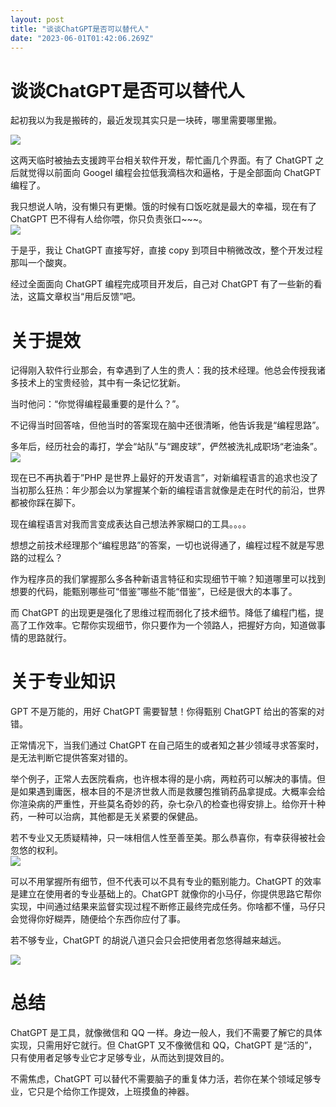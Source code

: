 ```yaml
---
layout: post
title: "谈谈ChatGPT是否可以替代人"
date: "2023-06-01T01:42:06.269Z"
---
```

谈谈ChatGPT是否可以替代人
================

起初我以为我是搬砖的，最近发现其实只是一块砖，哪里需要哪里搬。

![](https://img2023.cnblogs.com/other/3070683/202306/3070683-20230601071013776-739239962.gif)

这两天临时被抽去支援跨平台相关软件开发，帮忙画几个界面。有了 ChatGPT 之后就觉得以前面向 Googel 编程会拉低我滴档次和逼格，于是全部面向 ChatGPT 编程了。

我只想说人呐，没有懒只有更懒。饿的时候有口饭吃就是最大的幸福，现在有了 ChatGPT 巴不得有人给你喂，你只负责张口~~~。  
![](https://img2023.cnblogs.com/other/3070683/202306/3070683-20230601071015870-1814342640.gif)

于是乎，我让 ChatGPT 直接写好，直接 copy 到项目中稍微改改，整个开发过程那叫一个酸爽。

经过全面面向 ChatGPT 编程完成项目开发后，自己对 ChatGPT 有了一些新的看法，这篇文章权当“用后反馈”吧。

关于提效
====

记得刚入软件行业那会，有幸遇到了人生的贵人：我的技术经理。他总会传授我诸多技术上的宝贵经验，其中有一条记忆犹新。

当时他问：“你觉得编程最重要的是什么？”。

不记得当时回答啥，但他当时的答案现在脑中还很清晰，他告诉我是“编程思路”。

多年后，经历社会的毒打，学会“站队”与“踢皮球”，俨然被洗礼成职场“老油条”。  
![](https://img2023.cnblogs.com/other/3070683/202306/3070683-20230601071016639-454410458.gif)

现在已不再执着于”PHP 是世界上最好的开发语言”，对新编程语言的追求也没了当初那么狂热：年少那会以为掌握某个新的编程语言就像是走在时代的前沿，世界都被你踩在脚下。

现在编程语言对我而言变成表达自己想法养家糊口的工具。。。。

想想之前技术经理那个“编程思路”的答案，一切也说得通了，编程过程不就是写思路的过程么？

作为程序员的我们掌握那么多各种新语言特征和实现细节干嘛？知道哪里可以找到想要的代码，能甄别哪些可“借鉴”哪些不能“借鉴”，已经是很大的本事了。

而 ChatGPT 的出现更是强化了思维过程而弱化了技术细节。降低了编程门槛，提高了工作效率。它帮你实现细节，你只要作为一个领路人，把握好方向，知道做事情的思路就行。

关于专业知识
======

GPT 不是万能的，用好 ChatGPT 需要智慧！你得甄别 ChatGPT 给出的答案的对错。

正常情况下，当我们通过 ChatGPT 在自己陌生的或者知之甚少领域寻求答案时，是无法判断它提供答案对错的。

举个例子，正常人去医院看病，也许根本得的是小病，两粒药可以解决的事情。但是如果遇到庸医，根本目的不是济世救人而是救腰包推销药品拿提成。大概率会给你渲染病的严重性，开些莫名奇妙的药，杂七杂八的检查也得安排上。给你开十种药，一种可以治病，其他都是无关紧要的保健品。

若不专业又无质疑精神，只一味相信人性至善至美。那么恭喜你，有幸获得被社会忽悠的权利。  
![](https://img2023.cnblogs.com/other/3070683/202306/3070683-20230601071016967-1952584804.gif)

可以不用掌握所有细节，但不代表可以不具有专业的甄别能力。ChatGPT 的效率是建立在使用者的专业基础上的。ChatGPT 就像你的小马仔，你提供思路它帮你实现，中间通过结果来监督实现过程不断修正最终完成任务。你啥都不懂，马仔只会觉得你好糊弄，随便给个东西你应付了事。

若不够专业，ChatGPT 的胡说八道只会只会把使用者忽悠得越来越远。

![](https://img2023.cnblogs.com/other/3070683/202306/3070683-20230601071017147-1298918724.png)

总结
==

ChatGPT 是工具，就像微信和 QQ 一样。身边一般人，我们不需要了解它的具体实现，只需用好它就行。但 ChatGPT 又不像微信和 QQ，ChatGPT 是“活的”，只有使用者足够专业它才足够专业，从而达到提效目的。

不需焦虑，ChatGPT 可以替代不需要脑子的重复体力活，若你在某个领域足够专业，它只是个给你工作提效，上班摸鱼的神器。